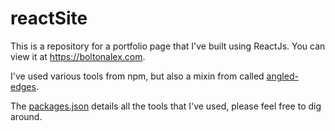# reactSite

This is a repository for a portfolio page that I've built using ReactJs. You can view it at https://boltonalex.com.

I've used various tools from npm, but also a mixin from called <a href="https://github.com/josephfusco/angled-edges" target="_blank">angled-edges</a>.

The <a href="https://github.com/boltonalex/reactSite/packages.json" target="_blank">packages.json</a> details all the tools that I've used, please feel free to dig around.
